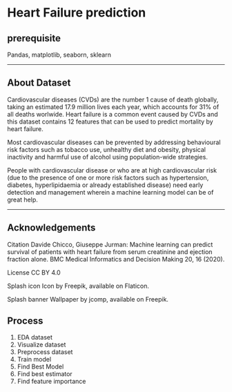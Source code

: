 # Heart Failure prediction

##  prerequisite
Pandas, matplotlib, seaborn, sklearn


---------------------------------------------------------------------------------
## About Dataset
Cardiovascular diseases (CVDs) are the number 1 cause of death globally, taking an estimated 17.9 million lives each year, which accounts for 31% of all deaths worlwide.
Heart failure is a common event caused by CVDs and this dataset contains 12 features that can be used to predict mortality by heart failure.

Most cardiovascular diseases can be prevented by addressing behavioural risk factors such as tobacco use, unhealthy diet and obesity, physical inactivity and harmful use of alcohol using population-wide strategies.

People with cardiovascular disease or who are at high cardiovascular risk (due to the presence of one or more risk factors such as hypertension, diabetes, hyperlipidaemia or already established disease) need early detection and management wherein a machine learning model can be of great help.

---------------------------------------------------------------------------------
## Acknowledgements
Citation
Davide Chicco, Giuseppe Jurman: Machine learning can predict survival of patients with heart failure from serum creatinine and ejection fraction alone. BMC Medical Informatics and Decision Making 20, 16 (2020). 

License
CC BY 4.0

Splash icon
Icon by Freepik, available on Flaticon.

Splash banner
Wallpaper by jcomp, available on Freepik.

## Process
1. EDA dataset
2. Visualize dataset
3. Preprocess dataset
3. Train model
4. Find Best Model
5. Find best estimator
6. Find feature importance
